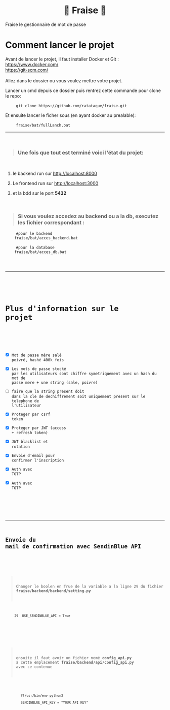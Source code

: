 <h1 align="center">🍓 Fraise 🍓</h1>


Fraise le gestionnaire de mot de passe

# Comment lancer le projet

Avant de lancer le projet, il faut installer Docker et Git : 
<br>
https://www.docker.com/
<br>
https://git-scm.com/
<br><br>
Allez dans le dossier ou vous voulez mettre votre projet.


Lancer un cmd depuis ce dossier puis rentrez cette commande pour clone le repo:

<pre>
    <code>git clone https://github.com/ratataque/fraise.git</code>
</pre>

Et ensuite lancer le ficher sous (en ayant docker au prealable):

<pre>
    <code>fraise/bat/fullLanch.bat</code>
</pre>

***

<br>


> ### Une fois que tout est terminé voici l'état du projet: 
<br>

1. le backend run sur [http://localhost:8000](http://localhost:8000)

2. Le frontend run sur [http://localhost:3000](http://localhost:3000)

3. et la bdd sur le port **5432**

<br>

> ### Si vous voulez accedez au backend ou a la db, executez les fichier correspondant :

<pre>
    <code>#pour le backend
    fraise/bat/acces_backend.bat</code>
</pre>

<pre>
    <code>#pour la database
    fraise/bat/acces_db.bat</code</code>
</pre>

***
<br>

# Plus d'information sur le projet

<br>

- [x] Mot de passe mère salé poivré, hashé 400k fois
- [x] Les mots de passe stocké par les utilisateurs sont chiffre symetriquement avec un hash du mot de passe mere + une string (sale, poivre)
- [ ] faire que la string present doit dans la cle de dechiffrement soit uniquement present sur le telephone de l'utilisateur 
- [x] Proteger par csrf token 
- [x] Proteger par JWT (access + refresh token) 
- [x] JWT blacklist et rotation 
- [x] Envoie d'email pour confirmer l'inscription
- [x] Auth avec TOTP
- [x] Auth avec TOTP

<br>

***
## Envoie du mail de confirmation avec SendinBlue API

<br>

> Changer le boolen en True de la variable a la ligne 29 du fichier **fraise/backend/backend/setting.py**
<pre>
    <code>29  USE_SENDINBLUE_API = True</code>
</pre>

<br>

> ensuite il faut avoir un fichier nomé **config_api.py** a cette emplacement **fraise/backend/api/config_api.py** avec ce contenue

<pre>
    <code>
        #!/usr/bin/env python3

        SENDINBLUE_API_KEY = "YOUR API KEY"
    </code>
</pre>